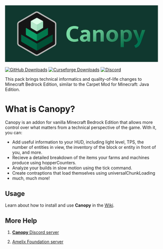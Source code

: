 ![Canopy Logo](./CanopyLogo_icon_text.jpg)

[![GitHub Downloads](https://img.shields.io/github/downloads/ForestOfLight/Canopy/total?label=Github%20downloads&logo=github)](https://github.com/ForestOfLight/Canopy/releases/latest)
[![Curseforge Downloads](https://cf.way2muchnoise.eu/full_canopy_downloads.svg)]()
[![Discord](https://badgen.net/discord/members/9KGche8fxm?icon=discord&label=Discord&list=what)](https://discord.gg/9KGche8fxm)

This pack brings technical informatics and quality-of-life changes to Minecraft Bedrock Edition, similar to the Carpet Mod for Minecraft: Java Edition.

# What is Canopy?

Canopy is an addon for vanilla Minecraft Bedrock Edition that allows more control over what matters from a technical perspective of the game. With it, you can:

- Add useful information to your HUD, including light level, TPS, the number of entities in view, the inventory of the block or entity in front of you, and more.
- Recieve a detailed breakdown of the items your farms and machines produce using hopperCounters.
- Analyze your builds in slow motion using the tick command.
- Create contraptions that load themselves using universalChunkLoading
- much, much more!

## Usage

Learn about how to install and use **Canopy** in the [Wiki](https://github.com/ForestOfLight/Canopy/wiki).

## More Help

1. [**Canopy** Discord server](https://discord.gg/9KGche8fxm)

2. [Amelix Foundation server](https://discord.gg/FabqwVzgyD)
